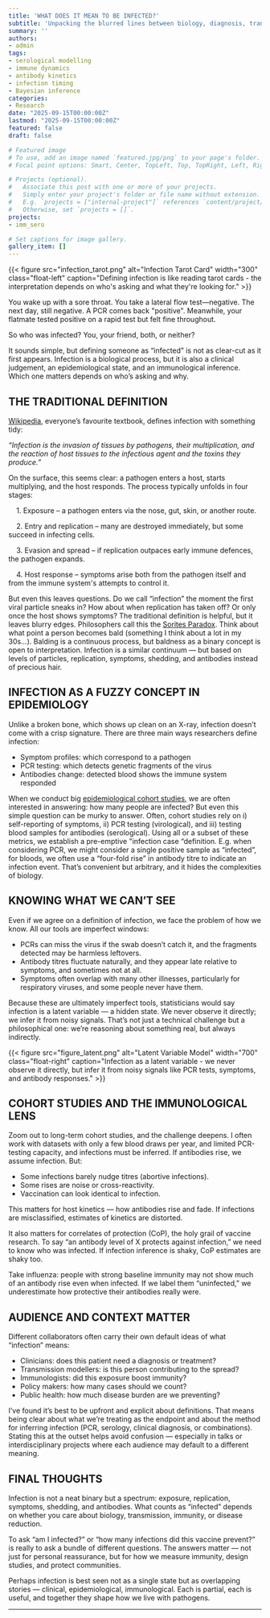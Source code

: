 ```yaml
---
title: 'WHAT DOES IT MEAN TO BE INFECTED?'
subtitle: 'Unpacking the blurred lines between biology, diagnosis, transmission, and immunity'
summary: ''
authors:
- admin
tags:
- serological modelling
- immune dynamics
- antibody kinetics
- infection timing
- Bayesian inference
categories: 
- Research
date: "2025-09-15T00:00:00Z"
lastmod: "2025-09-15T00:00:00Z"
featured: false
draft: false

# Featured image
# To use, add an image named `featured.jpg/png` to your page's folder.
# Focal point options: Smart, Center, TopLeft, Top, TopRight, Left, Right, BottomLeft, Bottom, BottomRight

# Projects (optional).
#   Associate this post with one or more of your projects.
#   Simply enter your project's folder or file name without extension.
#   E.g. `projects = ["internal-project"]` references `content/project/deep-learning/index.md`.
#   Otherwise, set `projects = []`.
projects: 
- imm_sero

# Set captions for image gallery.
gallery_item: []
---
```

 
{{< figure src="infection_tarot.png" alt="Infection Tarot Card" width="300" class="float-left" caption="Defining infection is like reading tarot cards - the interpretation depends on who's asking and what they're looking for." >}}

You wake up with a sore throat. You take a lateral flow test—negative. The next day, still negative. A PCR comes back "positive". Meanwhile, your flatmate tested positive on a rapid test but felt fine throughout.

So who was infected? You, your friend, both, or neither?

It sounds simple, but defining someone as “infected” is not as clear-cut as it first appears. Infection is a biological process, but it is also a clinical judgement, an epidemiological state, and an immunological inference. Which one matters depends on who’s asking and why.

## THE TRADITIONAL DEFINITION

[Wikipedia](https://en.wikipedia.org/wiki/Infection), everyone’s favourite textbook, defines infection with something tidy:

*“Infection is the invasion of tissues by pathogens, their multiplication, and the reaction of host tissues to the infectious agent and the toxins they produce.”*

On the surface, this seems clear: a pathogen enters a host, starts multiplying, and the host responds.
The process typically unfolds in four stages:

&nbsp;&nbsp;&nbsp;&nbsp;1. Exposure – a pathogen enters via the nose, gut, skin, or another route.

&nbsp;&nbsp;&nbsp;&nbsp;2. Entry and replication – many are destroyed immediately, but some succeed in infecting cells.

&nbsp;&nbsp;&nbsp;&nbsp;3. Evasion and spread – if replication outpaces early immune defences, the pathogen expands.

&nbsp;&nbsp;&nbsp;&nbsp;4. Host response – symptoms arise both from the pathogen itself and from the immune system's attempts to control it.
 
But even this leaves questions. Do we call “infection” the moment the first viral particle sneaks in? How about when replication has taken off? Or only once the host shows symptoms? The traditional definition is helpful, but it leaves blurry edges. Philosophers call this the [Sorites Paradox](https://www.youtube.com/watch?v=y-jexokX3Gk&t=73s). Think about what point a person becomes bald (something I think about a lot in my 30s…). Balding is a continuous process, but baldness as a binary concept is open to interpretation. Infection is a similar continuum — but based on levels of particles, replication, symptoms, shedding, and antibodies instead of precious hair.

## INFECTION AS A FUZZY CONCEPT IN EPIDEMIOLOGY

Unlike a broken bone, which shows up clean on an X-ray, infection doesn’t come with a crisp signature. There are three main ways researchers define infection:

* Symptom profiles: which correspond to a pathogen
* PCR testing: which detects genetic fragments of the virus
* Antibodies change: detected blood shows the immune system responded

When we conduct big [epidemiological cohort studies](https://pmc.ncbi.nlm.nih.gov/articles/PMC9536647/), we are often interested in answering: how many people are infected? But even this simple question can be murky to answer. Often, cohort studies rely on i) self-reporting of symptoms, ii) PCR testing (virological), and iii) testing blood samples for antibodies (serological). Using all or a subset of these metrics, we establish a pre-emptive "infection case “definition. E.g. when considering PCR, we might consider a single positive sample as “infected”, for bloods, we often use a “four-fold rise” in antibody titre to indicate an infection event. That’s convenient but arbitrary, and it hides the complexities of biology.

## KNOWING WHAT WE CAN’T SEE

Even if we agree on a definition of infection, we face the problem of how we know.
All our tools are imperfect windows:

* PCRs can miss the virus if the swab doesn’t catch it, and the fragments detected may be harmless leftovers.
* Antibody titres fluctuate naturally, and they appear late relative to symptoms, and sometimes not at all.
* Symptoms often overlap with many other illnesses, particularly for respiratory viruses, and some people never have them.

Because these are ultimately imperfect tools, statisticians would say infection is a latent variable — a hidden state. We never observe it directly; we infer it from noisy signals. That’s not just a technical challenge but a philosophical one: we’re reasoning about something real, but always indirectly.

{{< figure src="figure_latent.png" alt="Latent Variable Model" width="700" class="float-right" caption="Infection as a latent variable - we never observe it directly, but infer it from noisy signals like PCR tests, symptoms, and antibody responses." >}}


## COHORT STUDIES AND THE IMMUNOLOGICAL LENS

Zoom out to long-term cohort studies, and the challenge deepens. I often work with datasets with only a few blood draws per year, and limited PCR-testing capacity, and infections must be inferred. If antibodies rise, we assume infection. But:

* Some infections barely nudge titres (abortive infections).
* Some rises are noise or cross-reactivity.
* Vaccination can look identical to infection.

This matters for host kinetics — how antibodies rise and fade. If infections are misclassified, estimates of kinetics are distorted.

It also matters for correlates of protection (CoP), the holy grail of vaccine research. To say “an antibody level of X protects against infection,” we need to know who was infected. If infection inference is shaky, CoP estimates are shaky too.

Take influenza: people with strong baseline immunity may not show much of an antibody rise even when infected. If we label them “uninfected,” we underestimate how protective their antibodies really were.

## AUDIENCE AND CONTEXT MATTER

Different collaborators often carry their own default ideas of what “infection” means:

*	Clinicians: does this patient need a diagnosis or treatment?
*	Transmission modellers: is this person contributing to the spread?
*	Immunologists: did this exposure boost immunity?
*	Policy makers: how many cases should we count?
*	Public health: how much disease burden are we preventing?

I’ve found it’s best to be upfront and explicit about definitions. That means being clear about what we’re treating as the endpoint and about the method for inferring infection (PCR, serology, clinical diagnosis, or combinations). Stating this at the outset helps avoid confusion — especially in talks or interdisciplinary projects where each audience may default to a different meaning.

## FINAL THOUGHTS

Infection is not a neat binary but a spectrum: exposure, replication, symptoms, shedding, and antibodies. What counts as “infected” depends on whether you care about biology, transmission, immunity, or disease reduction.

To ask “am I infected?” or “how many infections did this vaccine prevent?” is really to ask a bundle of different questions. The answers matter — not just for personal reassurance, but for how we measure immunity, design studies, and protect communities.

Perhaps infection is best seen not as a single state but as overlapping stories — clinical, epidemiological, immunological. Each is partial, each is useful, and together they shape how we live with pathogens.

---
